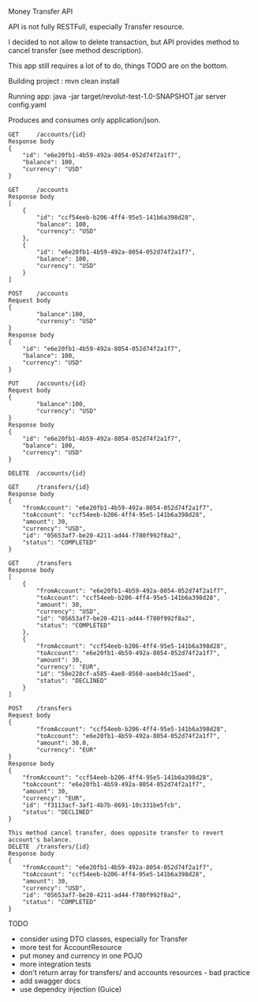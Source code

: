 
Money Transfer API

API is not fully RESTFull, especially Transfer resource.

I decided to not allow to delete transaction, but API provides method to cancel transfer (see method description).

This app still requires a lot of to do, things TODO are on the bottom.

Building project : mvn clean install

Running app: java -jar target/revolut-test-1.0-SNAPSHOT.jar server config.yaml

Produces and consumes only application/json.

    GET     /accounts/{id}
    Response body
    {
        "id": "e6e20fb1-4b59-492a-8054-052d74f2a1f7",
        "balance": 100,
        "currency": "USD"
    }
    
    GET     /accounts
    Response body
    [
        {
            "id": "ccf54eeb-b206-4ff4-95e5-141b6a398d28",
            "balance": 100,
            "currency": "USD"
        },
        {
            "id": "e6e20fb1-4b59-492a-8054-052d74f2a1f7",
            "balance": 100,
            "currency": "USD"
        }
    ]
    
    POST    /accounts
    Request body
    {
            "balance":100,
            "currency": "USD"
    }
    Response body
    {
        "id": "e6e20fb1-4b59-492a-8054-052d74f2a1f7",
        "balance": 100,
        "currency": "USD"
    }    
    
    PUT     /accounts/{id}
    Request body
    {
            "balance":100,
            "currency": "USD"
    }
    Response body
    {
        "id": "e6e20fb1-4b59-492a-8054-052d74f2a1f7",
        "balance": 100,
        "currency": "USD"
    }
        
    DELETE  /accounts/{id}
  
    GET     /transfers/{id}
    Response body
    {
        "fromAccount": "e6e20fb1-4b59-492a-8054-052d74f2a1f7",
        "toAccount": "ccf54eeb-b206-4ff4-95e5-141b6a398d28",
        "amount": 30,
        "currency": "USD",
        "id": "05653af7-be20-4211-ad44-f780f992f8a2",
        "status": "COMPLETED"
    }
    
    GET     /transfers
    Response body
    [
        {
            "fromAccount": "e6e20fb1-4b59-492a-8054-052d74f2a1f7",
            "toAccount": "ccf54eeb-b206-4ff4-95e5-141b6a398d28",
            "amount": 30,
            "currency": "USD",
            "id": "05653af7-be20-4211-ad44-f780f992f8a2",
            "status": "COMPLETED"
        },
        {
            "fromAccount": "ccf54eeb-b206-4ff4-95e5-141b6a398d28",
            "toAccount": "e6e20fb1-4b59-492a-8054-052d74f2a1f7",
            "amount": 30,
            "currency": "EUR",
            "id": "58e228cf-a585-4ae8-8560-aaeb4dc15aed",
            "status": "DECLINED"
        }
    ]
    
    POST    /transfers
    Request body
    {
            "fromAccount": "ccf54eeb-b206-4ff4-95e5-141b6a398d28",
            "toAccount": "e6e20fb1-4b59-492a-8054-052d74f2a1f7",
            "amount": 30.0,
            "currency": "EUR"
    }
    Response body
    {
        "fromAccount": "ccf54eeb-b206-4ff4-95e5-141b6a398d28",
        "toAccount": "e6e20fb1-4b59-492a-8054-052d74f2a1f7",
        "amount": 30,
        "currency": "EUR",
        "id": "f3113acf-3af1-4b7b-8691-10c331be5fcb",
        "status": "DECLINED"
    }
    
    This method cancel transfer, does opposite transfer to revert account's balance.
    DELETE  /transfers/{id}
    Response body
    {
        "fromAccount": "e6e20fb1-4b59-492a-8054-052d74f2a1f7",
        "toAccount": "ccf54eeb-b206-4ff4-95e5-141b6a398d28",
        "amount": 30,
        "currency": "USD",
        "id": "05653af7-be20-4211-ad44-f780f992f8a2",
        "status": "COMPLETED"
    }



TODO
 - consider using DTO classes, especially for Transfer 
 - more test for AccountResource
 - put money and currency in one POJO
 - more integration tests
 - don't return array for transfers/ and accounts resources - bad practice
 - add swagger docs
 - use dependcy injection (Guice)

